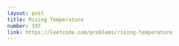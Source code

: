 ```yaml
---
layout: post
title: Rising Temperature
number: 197
link: https://leetcode.com/problems/rising-temperature
---
```

